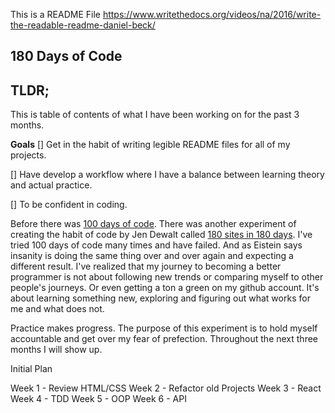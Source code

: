 This is a README File
https://www.writethedocs.org/videos/na/2016/write-the-readable-readme-daniel-beck/

## 180 Days of Code

## TLDR;

This is table of contents of what I have been working on for the past 3 months.

**Goals**
[] Get in the habit of writing legible README files for all of my projects.

[] Have develop a workflow where I have a balance between learning theory and actual practice.

[] To be confident in coding.

Before there was [100 days of code](https://www.100daysofcode.com/). There was another experiment of creating the habit of code by Jen Dewalt called [180 sites in 180 days](https://zube.io/blog/how-i-built-180-websites-in-180-days-and-became-a-yc-fellowship-founder/). I've tried 100 days of code many times and have failed. And as Eistein says insanity is doing the same thing over and over again and expecting a different result. I've realized that my journey to becoming a better programmer is not about following new trends or comparing myself to other people's journeys. Or even getting a ton a green on my github account. It's about learning something new, exploring and figuring out what works for me and what does not.

Practice makes progress. The purpose of this experiment is to hold myself accountable and get over my fear of prefection. Throughout the next three months I will show up.

Initial Plan

Week 1 - Review HTML/CSS
Week 2 - Refactor old Projects
Week 3 - React
Week 4 - TDD
Week 5 - OOP
Week 6 - API
